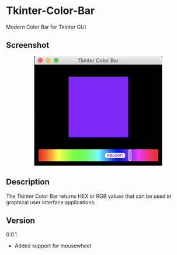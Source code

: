 # Tkinter-Color-Bar
Modern Color Bar for Tkinter GUI 

## Screenshot
<p align="center">
  <img src="https://github.com/Saadmairaj/Tkinter-Color-Bar/blob/master/Screenshot.png" width="350" height="300">
</p>

## Description
The Tkinter Color Bar returns HEX or RGB values that can be used in graphical user interface applications.

## Version
  0.0.1
  * Added support for mousewheel
  
